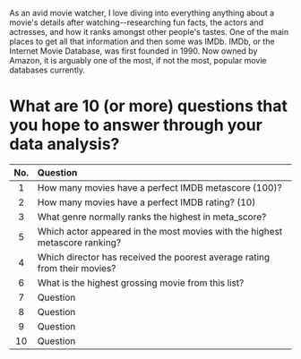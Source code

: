As an avid movie watcher, I love diving into everything anything about a movie's details after watching--researching fun facts, the actors and actresses, and how it ranks amongst other people's tastes. One of the main places to get all that information and then some was IMDb. IMDb, or the Internet Movie Database, was first founded in 1990. Now owned by Amazon, it is arguably one of the most, if not the most, popular movie databases currently.



# What are 10 (or more) questions that you hope to answer through your data analysis?

No. | Question
:-:|:-
1 | How many movies have a perfect IMDB metascore (100)?
2 | How many movies have a perfect IMDB rating? (10)
3 | What genre normally ranks the highest in meta_score? 
5 | Which actor appeared in the most movies with the highest metascore ranking?
4 | Which director has received the poorest average rating from their movies?
6 | What is the highest grossing movie from this list?
7 | Question 
8 | Question 
9 | Question 
10 | Question 
  
  